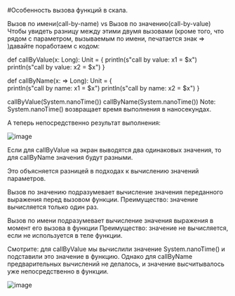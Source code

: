 #Особенность вызова функций в скала.

Вызов по имени(call-by-name) vs Вызов по значению(call-by-value)
Чтобы увидеть разницу между этими двумя вызовами (кроме того, что рядом с параметром, вызываемым по имени, печатается знак => )давайте поработаем с кодом:

  def callByValue(x: Long): Unit = {
    println(s"call by value: x1 = $x")
    println(s"call by value: x2 = $x")
  }

  def callByName(x: => Long): Unit = {  
    println(s"call by name: x1 = $x")
    println(s"call by name: x2 = $x")
  }

  callByValue(System.nanoTime())
  callByName(System.nanoTime())
Note: System.nanoTime() возвращает время выполнения в наносекундах.

 

А теперь непосредственно результат выполнения:

![image](https://user-images.githubusercontent.com/47192124/169689403-536b5cab-fd0a-4acd-aa1e-453907237942.png)


Если для callByValue на экран выводятся два одинаковых значения, то для callByName значения будут разными.

 

Это объясняется разницей в подходах к вычислению значений параметров.

Вызов по значению подразумевает вычисление значения переданного выражения перед вызовом функции.
          Преимущество: значение вычисляется только один раз.

Вызов по имени подразумевает вычисление значения выражения в момент его вызова в функции
          Преимущество: значение не вычисляется, если не используется в теле функции.

 

Смотрите: для callByValue мы вычислили значение System.nanoTime() и подставили это значение в функцию. Однако для callByName предварительных вычислений не делалось, и значение высчитывалось уже непосредственно в функции.


![image](https://user-images.githubusercontent.com/47192124/169689415-d86d2f56-3ed9-4e3c-b9c4-856070d9f3db.png)

